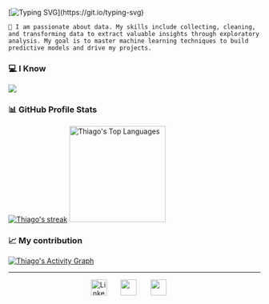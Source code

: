 [![Typing SVG](https://readme-typing-svg.herokuapp.com/?color=f75c7e&size=35&center=true&vCenter=true&width=1000&lines=Welcome+to+my+GitHub+👋;My+name+is+Thiago;Im+a+Data+Science+Student+!!;)](https://git.io/typing-svg)

`🔸 I am passionate about data. My skills include collecting, cleaning, and transforming data to extract valuable insights through exploratory analysis. My goal is to master machine learning techniques to build predictive models and drive my projects.`

  <h3>💻 I Know</h3>
  <a href="https://go-skill-icons.vercel.app/"><img src="https://go-skill-icons.vercel.app/api/icons?i=py,r,pandas,numpy,postgresql,pbi,tableau,gcp,aws,azure" />
  </a> 
  

  <h3>📊 GitHub Profile Stats</h3>

  <a href="https://github.com/Mustasheep?tab=repositories">
      <!-- Use https://streak-stats.demolab.com or self-host with your own Vercel app - visit https://git.io/streak-stats for instructions -->
      <img title="🔥 Get streak stats for your profile at git.io/streak-stats" alt="Thiago's streak" src="https://github-readme-streak-stats-eight.vercel.app/?user=Mustasheep&theme=monokai-metallian&hide_border=true&short_numbers=true"/></a>
  <a href="https://github.com/Mustasheep?tab=repositories"><img alt="Thiago's Top Languages" src="https://denvercoder1-github-readme-stats.vercel.app/api/top-langs/?username=Mustasheep&langs_count=8&layout=compact&theme=react&hide_border=true&bg_color=1F222E&title_color=F85D7F&icon_color=F8D866&hide=Jupyter%20Notebook,Roff" height="192px"/></a>
  <br/>
    
  <h3>📈 My contribution</h3>
  
  <a href="https://github.com/Mustasheep?tab=repositories"><img alt="Thiago's Activity Graph" src="https://github-readme-activity-graph.vercel.app/graph/?username=Mustasheep&bg_color=1F222E&color=F8D866&line=F85D7F&point=FFFFFF&hide_border=true" /></a>

---------------

  <p align="center">
  <a href="https://www.linkedin.com/in/thiago-mustasheep"><img width="32px" alt="LinkedIn" title="LinkedIn" src="https://img.icons8.com/?size=100&id=lMUZwFHycz7a&format=png&color=000000"/></a>
  &#8287;&#8287;&#8287;&#8287;&#8287;
  <a href="https://discord.com/users/sheep8" width="32px" alt="Discord" title="My Discord"><img width="32px" src="https://img.icons8.com/?size=100&id=xmpxGzSLFcZE&format=png&color=000000"/></a>
  &#8287;&#8287;&#8287;&#8287;&#8287;
  <a href="mailto:thiagoassis.scientist@gmail.com" width="32px" alt="Gmail" title="My email"><img width="32px" src="https://img.icons8.com/?size=100&id=48165&format=png&color=000000"/></a>
  &#8287;&#8287;&#8287;&#8287;&#8287;
</p>



